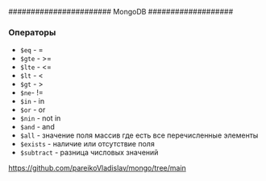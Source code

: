 ####################### MongoDB ###################

### Операторы
- `$eq` - =
- `$gte` - >=
- `$lte` - <=
- `$lt` - <
- `$gt` - >
- `$ne`- !=
- `$in` - in 
- `$or` - or
- `$nin` - not in
- `$and` - and
- `$all` - значение поля массив где есть все перечисленные элементы
- `$exists` - наличие или отсутствие поля 
- `$subtract` - разница числовых значений


https://github.com/pareikoVladislav/mongo/tree/main

